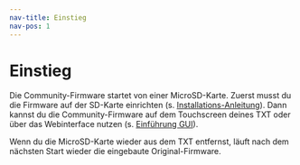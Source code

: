 ```yaml
---
nav-title: Einstieg
nav-pos: 1
---
```

# Einstieg

Die Community-Firmware startet von einer MicroSD-Karte. Zuerst musst du die Firmware auf der SD-Karte einrichten (s. [Installations-Anleitung](installation.md)). Dann kannst du die Community-Firmware auf dem Touchscreen deines TXT oder über das Webinterface nutzen (s. [Einführung GUI](usage.md)).   

Wenn du die MicroSD-Karte wieder aus dem TXT entfernst, läuft nach dem nächsten Start wieder die eingebaute Original-Firmware.

